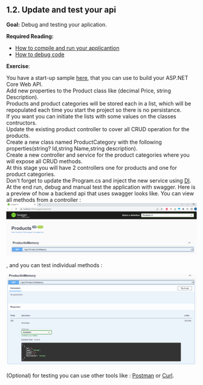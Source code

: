 ## 1.2. Update and test your api

**Goal:** Debug and testing your aplication. 

**Required Reading:**

- [How to compile and run your applicantion](https://docs.microsoft.com/en-us/visualstudio/ide/compiling-and-building-in-visual-studio?view=vs-2022)
- [How to debug code](https://docs.microsoft.com/en-us/visualstudio/get-started/csharp/tutorial-debugger?view=vs-2022)

**Exercise**:

You have a start-up sample [here](https://github.com/msg-CareerPaths/csharp-training/tree/main/resources/code/startup_project), that you can use to build your ASP.NET Core Web API.  
Add new properties to the Product class like (decimal Price, string Description).  
Products and product categories  will be stored each in a list, which will be repopulated each time you start the project  so there is no persistance.  
If you want you can initiate the lists with some values on the classes contructors.  
Update the existing product controller to cover all CRUD operation for the products.  
Create a new class named ProductCategory with the following properties(string? Id,string Name,string description).  
Create a new controller and service for the product categories where you will expose all CRUD methods.  
At this stage you will have 2 controllers one for products and one for product categories.  
Don't forget to update the Program.cs and inject the new service using [DI](https://learn.microsoft.com/en-us/aspnet/core/fundamentals/dependency-injection?view=aspnetcore-7.0).  
At the end run, debug and  manual test the application with swagger.
Here is a preview of how a backend api that uses swagger looks like.
You can view all methods from a controller :
![swagger](https://github.com/msg-CareerPaths/csharp-training/blob/main/resources/images/swagger1.png)

, and you can test individual methods :  

![swagger](https://github.com/msg-CareerPaths/csharp-training/blob/main/resources/images/swagger2.png)

(Optional) for testing you can use other tools like : [Postman](https://www.postman.com/) or [Curl](https://curl.se/docs/).
